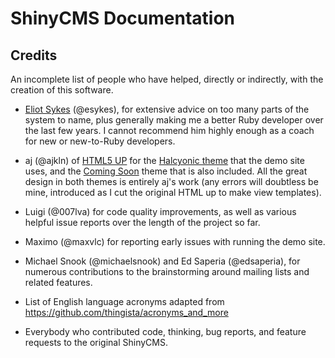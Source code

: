 # ShinyCMS Documentation

## Credits

An incomplete list of people who have helped, directly or indirectly, with the
creation of this software.

* [Eliot Sykes](https://eliotsykes.com) (@esykes), for extensive advice on too many parts of the system to name, plus generally making me a better Ruby developer over the last few years. I cannot recommend him highly enough as a coach for new or new-to-Ruby developers.

* aj (@ajkln) of [HTML5 UP](https://html5up.net) for the [Halcyonic theme](https://html5up.net/halcyonic) that the demo site uses, and the [Coming Soon](https://html5up.net/eventually) theme that is also included. All the great design in both themes is entirely aj's work (any errors will doubtless be mine, introduced as I cut the original HTML up to make view templates).

* Luigi (@007lva) for code quality improvements, as well as various helpful issue reports over the length of the project so far.

* Maximo (@maxvlc) for reporting early issues with running the demo site.

* Michael Snook (@michaelsnook) and Ed Saperia (@edsaperia), for numerous contributions to the brainstorming around mailing lists and related features.

* List of English language acronyms adapted from https://github.com/thingista/acronyms_and_more

* Everybody who contributed code, thinking, bug reports, and feature requests to the original ShinyCMS.
